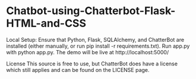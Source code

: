 # Chatbot-using-Chatterbot-Flask-HTML-and-CSS


Local Setup:
Ensure that Python, Flask, SQLAlchemy, and ChatterBot are installed (either manually, or run pip install -r requirements.txt).
Run app.py with python app.py.
The demo will be live at http://localhost:5000/


License
This source is free to use, but ChatterBot does have a license which still applies and can be found on the LICENSE page.

